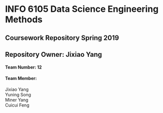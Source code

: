 INFO 6105 Data Science Engineering Methods
==========================================
Coursework Repository Spring 2019
------------------------------------------
## Repository Owner: Jixiao Yang
#### Team Number: 12
#### Team Member:  
Jixiao Yang   
Yuning Song   
Miner Yang    
Cuicui Feng    

